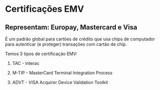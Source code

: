 # Certificações EMV 
## Representam: Europay, Mastercard e Visa

É um padrão global para cartões de crédito que usa chips de computador para autenticar (e proteger) transações com cartão de chip.


Temos 3 tipos de certificação EMV:

1. TAC - Interac

2. M-TIP - MasterCard Terminal Integration Process

3. ADVT - VISA Acquirer Device Validation Toolkit
